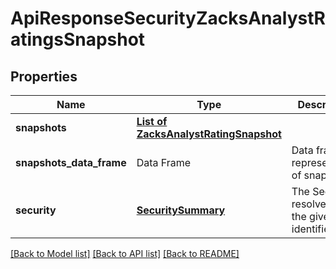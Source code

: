 # ApiResponseSecurityZacksAnalystRatingsSnapshot

[//]: # (CLASS:IntrinioSDK::ApiResponseSecurityZacksAnalystRatingsSnapshot)

[//]: # (KIND:object)

## Properties

[//]: # (START_DEFINITION)

Name | Type | Description
------------ | ------------- | -------------
**snapshots** | [**List of ZacksAnalystRatingSnapshot**](ZacksAnalystRatingSnapshot.md) |  &nbsp;
**snapshots_data_frame** | Data Frame | Data frame representation of snapshots
**security** | [**SecuritySummary**](SecuritySummary.md) | The Security resolved from the given identifier &nbsp;

[//]: # (END_DEFINITION)


[//]: # (CONTAINED_CLASS:IntrinioSDK::ZacksAnalystRatingSnapshot)


[//]: # (CONTAINED_CLASS:IntrinioSDK::SecuritySummary)


[[Back to Model list]](../README.md#documentation-for-models) [[Back to API list]](../README.md#documentation-for-api-endpoints) [[Back to README]](../README.md)


